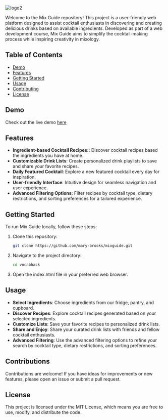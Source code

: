 ![logo2](https://github.com/mary-brooks/Project-2-Cocktail-App/assets/144828305/cff6ed7d-a88d-47eb-8b45-866137215720)



Welcome to the Mix Guide repository! This project is a user-friendly web platform designed to assist cocktail enthusiasts in discovering and creating delicious drinks based on available ingredients. Developed as part of a web development course, Mix Guide aims to simplify the cocktail-making process while inspiring creativity in mixology.

## Table of Contents
- [Demo](#demo)
- [Features](#features)
- [Getting Started](#getting-started)
- [Usage](#usage)
- [Contributing](#contributing)
- [License](#license)

## Demo

Check out the live demo [here](https://mixguide.netlify.app/)

## Features

- **Ingredient-based Cocktail Recipes::** Discover cocktail recipes based the ingredients you have at home.
- **Customizable Drink Lists**: Create personalized drink playlists to save and share your favorite recipes.
- **Daily Featured Cocktail**: Explore a new featured cocktail every day for inspiration.
- **User-friendly Interface**: Intuitive design for seamless navigation and user experience.
- **Advanced Filtering Options**: Filter recipes by cocktail type, dietary restrictions, and sorting preferences for a tailored experience.
  
## Getting Started

To run Mix Guide locally, follow these steps:

1. Clone this repository:

   ```bash
   git clone https://github.com/mary-brooks/mixguide.git

2. Navigate to the project directory:
   
   ```bash
   cd vocabhack

4. Open the index.html file in your preferred web browser.

## Usage

- **Select Ingredients**: Choose ingredients from our fridge, pantry, and cupboard.
- **Discover Recipes**: Explore cocktail recipes generated based on your selected ingredients.
- **Customize Lists**: Save your favorite recipes to personalized drink lists.
- **Share and Enjoy**: Share your curated drink lists with friends and fellow cocktail enthusiasts.
- **Advanced Filtering**: Use the advanced filtering options to refine your search by cocktail type, dietary restrictions, and sorting preferences.

## Contributions

Contributions are welcome! If you have ideas for improvements or new features, please open an issue or submit a pull request.

## License

This project is licensed under the MIT License, which means you are free to use, modify, and distribute the code.

